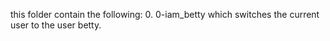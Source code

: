 this folder contain the following:
0. 0-iam_betty which switches the current user to the user betty.
